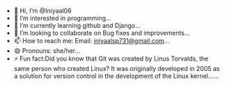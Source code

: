 - 👋 Hi, I’m @Iniyaal06
- 👀 I’m interested in programming...
- 🌱 I’m currently learning github and Django...
- 💞️ I’m looking to collaborate on Bug fixes and improvements...
- 📫 How to reach me: Email: iniyaalsp731@gmail.com...
- 😄 Pronouns: she/her...
- ⚡ Fun fact:Did you know that Git was created by Linus Torvalds, the same person who created Linux?
 It was originally developed in 2005 as a solution for version control in the development of the Linux kernel......

<!---
Iniyaal06/Iniyaal06 is a ✨ special ✨ repository because its `README.md` (this file) appears on your GitHub profile.
You can click the Preview link to take a look at your changes.
--->
